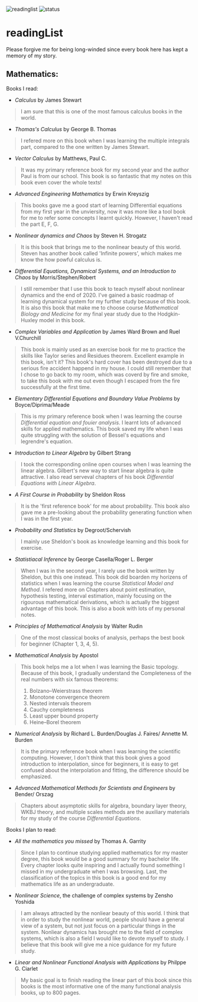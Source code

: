 ![readinglist](https://img.shields.io/badge/math-reading%20list-orange)     ![status](https://img.shields.io/badge/status-updating-blue)

# readingList

Please forgive me for being long-winded since every book here has kept a memory of my story.

## Mathematics:
Books I read:
+ *Calculus* by James Stewart  
 > I am sure that this is one of the most famous calculus books in the world.  

+ *Thomas's Calculus* by George B. Thomas
> I refered more on this book when I was learning the multiple integrals part, compared to the one written by James Stewart.

+ *Vector Calculus* by Matthews, Paul C.

>   It was my primary reference book for my second year and the author Paul is from our school. This book is so fantastic that my notes on this book even cover the whole texts!

+ *Advanced Engineering Mathematics* by Erwin Kreyszig 

>This books gave me a good start of learning Differential equations from my first year in the unviersity, now it was more like a tool book for me to refer some concepts I learnt quickly. However, I haven't read the part E, F, G.

+ *Nonlinear dynamics and Chaos* by Steven H. Strogatz  

> It is this book that brings me to the nonlinear beauty of this world. Steven has another book called 'Infinite powers', which makes me know the how powful calculus is.

+ *Differential Equations, Dynamical Systems, and an Introduction to Chaos* by Morris/Stephen/Robert 

> I still remember that I use this book to teach myself about nonlinear dynamics and the end of 2020. I've gained a basic roadmap of learning dynamical system for my further study because of this book. It is also this book that make me to choose course *Mathematical Biology and Medicine* for my final year study due to the Hodgkin-Huxley model in this book.

+ *Complex Variables and Application* by James Ward Brown and Ruel V.Churchill 

> This book is mainly used as an exercise book for me to practice the skills like Taylor series and Residues theorem. Excellent example in this book, isn't it? This book's hard cover has been destroyed due to a serious fire accident happend in my house. I could still remember that I chose to go back to my room, which was coverd by fire and smoke, to take this book with me out even though I escaped from the fire successfully at the first time.

+ *Elementary Differential Equations and Boundary Value Problems* by Boyce/Diprima/Meade 

>  This is my primary reference book when I was learning the course *Differential equation and fouier analysis*. I learnt lots of advanced skills for applied mathematics. This book saved my life when I was quite struggling with the solution of Bessel's equations and legrendre's equation.

+ *Introduction to Linear Algebra* by Gilbert Strang

>  I took the corresponding online open courses when I was learning the linear algebra. Gilbert's new way to start linear algebra is quite attractive. I also read serveval chapters of his book *Differential Equations with Linear Algebra*.

+ *A First Course in Probability* by Sheldon Ross 

> It is the 'first reference book' for me about probability. This book also gave me a pre-looking about the probability generating function when I was in the first year. 

+ *Probability and Statistics* by Degroot/Schervish

> I mainly use Sheldon's book as knowledge learning and this book for exercise.

+ *Statistiacal Inference* by George Casella/Roger L. Berger

> When I was in the second year, I rarely use the book written by Sheldon, but this one instead. This book did boarden my horizens of statistics when I was learning the course *Statistical Model and Method*. I refered more on Chapters about point estimation, hypothesis testing, interval estimation, mainly focusing on the rigourous mathematical derivations, which is actually the biggest advantage of this book. This is also a book with lots of my personal notes.

+ *Principles of Mathematical Analysis* by Walter Rudin

> One of the most classical books of analysis, perhaps the best book for beginner (Chapter 1, 3, 4, 5). 

+ *Mathematical Analysis* by Apostol

> This book helps me a lot when I was learning the Basic topology. Because of this book, I gradually understand the  Completeness of the real numbers with six famous theorems:
>
> 1. Bolzano–Weierstrass theorem
> 2. Monotone convergence theorem
> 3. Nested intervals theorem
> 4. Cauchy completeness
> 5. Least upper bound property
> 6. Heine–Borel theorem

+ *Numerical Analysis* by Richard L. Burden/Douglas J. Faires/ Annette M. Burden

> It is the primary reference book when I was learning the scientific computing. However, I don't think that this book gives a good introduction to interpolation, since for beginners, it is easy to get confused about the interpolation and fitting, the difference should be emphasized.  

+ *Advanced Mathematical Methods for Scientists and Engineers* by Bender/ Orszag
> Chapters about asymptotic skills for algebra, boundary layer theory, WKBJ theory, and multiple scales methods are the auxiliary materials for my study of the course *Differential Equations*. 
> 





Books I plan to read:

+ *All the mathematics you missed* by Thomas A. Garrity

> Since I plan to continue studying applied mathematics for my master degree, this book would be a good summary for my bachelor life. Every chapter looks quite inspiring and I actually found something I missed in my undergraduate when I was browsing. Last, the classification of the topics in this book is a good end for my mathematics life as an undergraduate.

+ *Nonlinear Science*, the challenge of complex systems by Zensho Yoshida

> I am always attracted by the nonliear beauty of this world. I think that in order to study the nonlinear world, people should have a general view of a system, but not just focus on a particular things in the system.  Nonliear dynamics has brought me to the field of complex systems, which is also a field I would like to devote myself to study. I believe that this book will give me a nice guidance for my future study.


+ *Linear and Nonlinear Functional Analysis with Applications* by Philppe G. Ciarlet

> My basic goal is to finish reading the linear part of this book since this books is the most informative one of the many functional analysis books, up to 800 pages.





